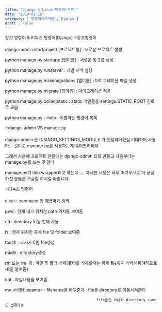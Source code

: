 ```yaml
---
title: "Django & Linux 명령어(기본)"
date: "2019-01-16"
category: ['멋쟁이사자처럼','Django']
draft : False
---
```

장고 명령어 & 리눅스 명령어(Django)
⭐장고명령어

django-admin startproject [프로젝트명] : 새로운 프로젝트 생성

python manage.py startapp [앱이름] : 새로운 장고앱 생성

python manage.py runserver : 개발 서버 실행

python manage.py makemigrations [앱이름] : 마이그레이션 파일 생성

python manage.py migrate [앱이름] : 마이그레이션 적용

python manage.py collectstatic : static 파일들을 settings.STATIC_ROOT 경로로 모음

python manage.py --help : 지원하는 명령어 목록


⭐django-admin VS manage.py

django-admin 은 DJANGO_SETTINGS_MODULE 가 셋팅되어있길
기대하며 사용하는 것이고 manage.py를 사용하는게 좀더편리하다

그래서 처음에 프로젝트 만들때는 django-admin 으로 만들고
다음부터는 manage.py를 쓰는 것 같다

manage.py가 thin wrapper라고 하는데.....
자세한 내용은 너무 어려우므로 더 궁금하신 분들은  구글링 하시길 바랍니다

⭐리눅스 명령어

clear : command 창 깨끗하게 정리

pwd  :  현재 내가 위치한 path 위치를 보여줌

cd <directory name>  : directory 이동 할때 사용

ls     : 현재 위치한 곳에 file 및 folder 보여줌

touch <file name>: 크기가 0인 file생성

mkdir <directory name> : directory생성

rm <file name> 또는 rm -R <directory name>
     : 파일 및 폴더 삭제(폴더를 삭제할때는 하위 file까지 삭제해줘야하므로 -R을 붙여줌)

cat <file name>  : 파일내용을 보여줌

mv <filename> <바꿀filename> : filename을 바꿔준다
     <filename> <directoryname> : file을 directory로 이동시켜준다
                                             
                                              file뿐만 아니라 directory name도 변경가능
